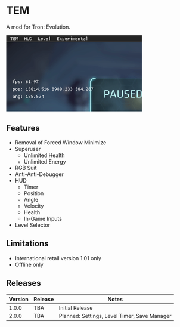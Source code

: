 # TEM

A mod for Tron: Evolution.

![tem.gif](./images/tem.gif)

## Features

- Removal of Forced Window Minimize
- Superuser
	- Unlimited Health
	- Unlimited Energy
- RGB Suit
- Anti-Anti-Debugger
- HUD
	- Timer
	- Position
	- Angle
	- Velocity
	- Health
	- In-Game Inputs
- Level Selector

## Limitations

- International retail version 1.01 only
- Offline only

## Releases

|Version|Release|Notes|
|---|---|---|
|1.0.0|TBA|Initial Release|
|2.0.0|TBA|Planned: Settings, Level Timer, Save Manager|
